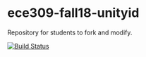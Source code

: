 # ece309-fall18-unityid
Repository for students to fork and modify.

[![Build Status](https://travis-ci.org/jamesmtuck/ece309-fall18-unityid.svg?branch=master)](https://travis-ci.org/jamesmtuck/ece309-fall18-unityid)
